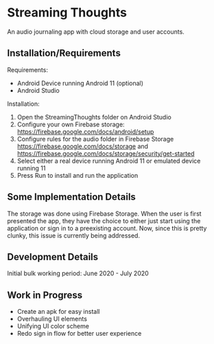 # Streaming Thoughts
An audio journaling app with cloud storage and user accounts.

## Installation/Requirements
Requirements:
- Android Device running Android 11 (optional)
- Android Studio

Installation:
1. Open the StreamingThoughts folder on Android Studio
2. Configure your own Firebase storage: https://firebase.google.com/docs/android/setup
3. Configure rules for the audio folder in Firebase Storage https://firebase.google.com/docs/storage and https://firebase.google.com/docs/storage/security/get-started
4. Select either a real device running Android 11 or emulated device running 11
5. Press Run to install and run the application

## Some Implementation Details
The storage was done using Firebase Storage. When the user is first presented the 
app, they have the choice to either just start using the application or sign in to
a preexisting account. Now, since this is pretty clunky, this issue is currently
being addressed. 

## Development Details
Initial bulk working period: June 2020 - July 2020

## Work in Progress 
- Create an apk for easy install
- Overhauling UI elements
- Unifying UI color scheme
- Redo sign in flow for better user experience
